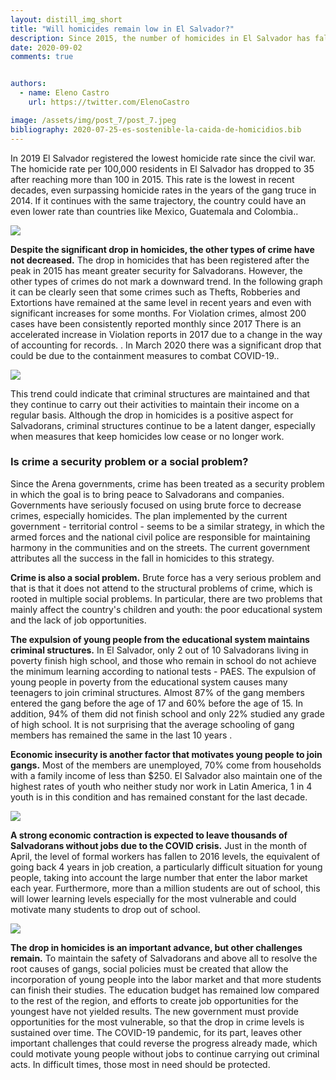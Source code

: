 ```yaml
---
layout: distill_img_short
title: "Will homicides remain low in El Salvador?"
description: Since 2015, the number of homicides in El Salvador has fallen. However, the data shows that the fall may not be sustainable over time, why is this?
date: 2020-09-02
comments: true


authors:
  - name: Eleno Castro
    url: https://twitter.com/ElenoCastro

image: /assets/img/post_7/post_7.jpeg
bibliography: 2020-07-25-es-sostenible-la-caida-de-homicidios.bib
---
```

<p class="first-p"><span class="first-word">I</span>n 2019 El Salvador registered the lowest homicide rate since the civil war. The homicide rate per 100,000 residents in El Salvador has dropped to 35 after reaching more than 100 in 2015. This rate is the lowest in recent decades, even surpassing homicide rates in the years of the gang truce in 2014. If it continues with the same trajectory, the country could have an even lower rate than countries like Mexico, Guatemala and Colombia.<d-cite key="WDI"></d-cite>.</p>

<img class="img-fluid" src="{{ site.baseurl }}/assets/img/post_7/homicidios_slv_eng.png">

<b>Despite the significant drop in homicides, the other types of crime have not decreased.</b> The drop in homicides that has been registered after the peak in 2015 has meant greater security for Salvadorans. However, the other types of crimes do not mark a downward trend. In the following graph it can be clearly seen that some crimes such as Thefts, Robberies and Extortions have remained at the same level in recent years and even with significant increases for some months. For Violation crimes, almost 200 cases have been consistently reported monthly since 2017 <d-footnote> There is an accelerated increase in Violation reports in 2017 due to a change in the way of accounting for records. </d-footnote>. In March 2020 there was a significant drop that could be due to the containment measures to combat COVID-19.<d-cite key="PNC"></d-cite>.

<img class="img-fluid" src="{{ site.baseurl }}/assets/img/post_7/delitos_eng.png">

This trend could indicate that criminal structures are maintained and that they continue to carry out their activities to maintain their income on a regular basis. Although the drop in homicides is a positive aspect for Salvadorans, criminal structures continue to be a latent danger, especially when measures that keep homicides low cease or no longer work.

### Is crime a security problem or a social problem?

Since the Arena governments, crime has been treated as a security problem in which the goal is to bring peace to Salvadorans and companies. Governments have seriously focused on using brute force to decrease crimes, especially homicides. The plan implemented by the current government - territorial control - seems to be a similar strategy, in which the armed forces and the national civil police are responsible for maintaining harmony in the communities and on the streets. The current government attributes all the success in the fall in homicides to this strategy.

<b>Crime is also a social problem.</b> Brute force has a very serious problem and that is that it does not attend to the structural problems of crime, which is rooted in multiple social problems. In particular, there are two problems that mainly affect the country's children and youth: the poor educational system and the lack of job opportunities.

<b>The expulsion of young people from the educational system maintains criminal structures.</b> In El Salvador, only 2 out of 10 Salvadorans living in poverty finish high school, and those who remain in school do not achieve the minimum learning according to national tests - PAES<d-cite key="CIMA10"></d-cite>. The expulsion of young people in poverty from the educational system causes many teenagers to join criminal structures. Almost 87% of the gang members entered the gang before the age of 17 and 60% before the age of 15. In addition, 94% of them did not finish school and only 22% studied any grade of high school<d-cite key="PANDILLAS"></d-cite>. It is not surprising that the average schooling of gang members has remained the same in the last 10 years <d-cite key='CRUZCARRA'></d-cite>.

<b>Economic insecurity is another factor that motivates young people to join gangs.</b> Most of the members are unemployed, 70% come from households with a family income of less than $250<d-cite key="PANDILLAS"></d-cite>. El Salvador also maintain one of the highest rates of youth who neither study nor work in Latin America, 1 in 4 youth is in this condition and has remained constant for the last decade<d-cite key="EHPM"></d-cite>.

<img class="img-fluid" src="{{ site.baseurl }}/assets/img/post_7/ninis_eng.png">

<b>A strong economic contraction is expected to leave thousands of Salvadorans without jobs due to the COVID crisis.</b> Just in the month of April, the level of formal workers has fallen to 2016 levels, the equivalent of going back 4 years in job creation, a particularly difficult situation for young people, taking into account the large number that enter the labor market each year<d-cite key="ISSS"></d-cite>. Furthermore, more than a million students are out of school, this will lower learning levels especially for the most vulnerable and could motivate many students to drop out of school.

<img class="img-fluid" src="{{ site.baseurl }}/assets/img/post_7/empleo_iss_eng.png">

<b>The drop in homicides is an important advance, but other challenges remain.</b> To maintain the safety of Salvadorans and above all to resolve the root causes of gangs, social policies must be created that allow the incorporation of young people into the labor market and that more students can finish their studies. The education budget has remained low compared to the rest of the region, and efforts to create job opportunities for the youngest have not yielded results. The new government must provide opportunities for the most vulnerable, so that the drop in crime levels is sustained over time. The COVID-19 pandemic, for its part, leaves other important challenges that could reverse the progress already made, which could motivate young people without jobs to continue carrying out criminal acts. In difficult times, those most in need should be protected.